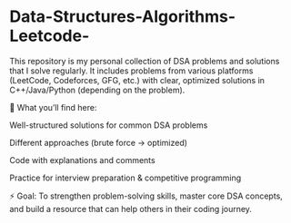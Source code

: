 # Data-Structures-Algorithms-Leetcode-

This repository is my personal collection of DSA problems and solutions that I solve regularly. It includes problems from various platforms (LeetCode, Codeforces, GFG, etc.) with clear, optimized solutions in C++/Java/Python (depending on the problem).

📌 What you’ll find here:

Well-structured solutions for common DSA problems

Different approaches (brute force → optimized)

Code with explanations and comments

Practice for interview preparation & competitive programming

⚡ Goal: To strengthen problem-solving skills, master core DSA concepts, and build a resource that can help others in their coding journey.
